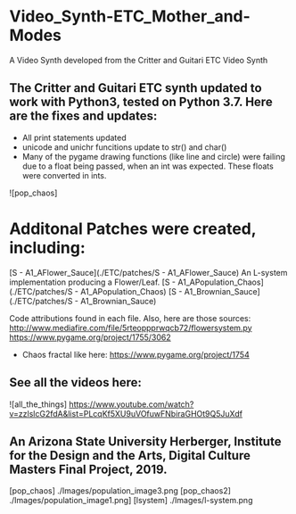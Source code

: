 # Video_Synth-ETC_Mother_and-Modes
A Video Synth developed from the Critter and Guitari ETC Video Synth

## The Critter and Guitari ETC synth updated to work with Python3, tested on Python 3.7. Here are the fixes and updates:
* All print statements updated
* unicode and unichr funcitions update to str() and char()
* Many of the pygame drawing functions (like line and circle) were failing due to a float being passed, when an int was expected. These floats were converted in ints.

![pop_chaos]

# Additonal Patches were created, including:
[S - A1_AFlower_Sauce](./ETC/patches/S - A1_AFlower_Sauce)  An L-system implementation producing a Flower/Leaf. 
[S - A1_APopulation_Chaos](./ETC/patches/S - A1_APopulation_Chaos)
[S - A1_Brownian_Sauce](./ETC/patches/S - A1_Brownian_Sauce)

Code attributions found in each file. Also, here are those sources:
http://www.mediafire.com/file/5rteoppprwqcb72/flowersystem.py
https://www.pygame.org/project/1755/3062
* Chaos fractal like here:  https://www.pygame.org/project/1754


## See all the videos here:
![all_the_things]
https://www.youtube.com/watch?v=zzlslcG2fdA&list=PLcqKf5XU9uVOfuwFNbiraGHOt9Q5JuXdf

## An Arizona State University Herberger, Institute for the Design and the Arts, Digital Culture Masters Final Project, 2019.
[pop_chaos] ./Images/population_image3.png
[pop_chaos2] ./Images/population_image1.png]
[lsystem] ./Images/l-system.png

